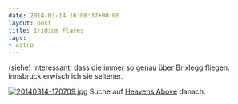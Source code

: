 ```yaml
---
date: 2014-03-14 16:08:37+00:00
layout: post
title: Iridium Flares
tags:
- astro
---
```


([siehe](http://de.wikipedia.org/wiki/Iridium-Flare)) Interessant, dass die immer so genau über Brixlegg fliegen. Innsbruck erwisch ich sie seltener.

[![20140314-170709.jpg](http://clemi.ag3r.at/wp-content/uploads/2014/03/20140314-170709.jpg)](http://clemi.ag3r.at/wp-content/uploads/2014/03/20140314-170709.jpg)
Suche auf [Heavens Above](http://www.heavens-above.com/IridiumFlares.aspx) danach.
